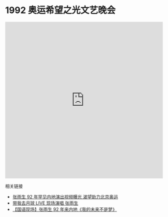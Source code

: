 # 1992 奥运希望之光文艺晚会

<iframe src="https://player.bilibili.com/player.html?isOutside=true&aid=644637162&bvid=BV1aa4y1f7mD&cid=810385452&p=1&high_quality=1&danmaku=0&autoplay=0" allowfullscreen="allowfullscreen" width="100%" height="500" scrolling="no" frameborder="0" sandbox="allow-top-navigation allow-same-origin allow-forms allow-scripts"></iframe>

相关链接

-   [张雨生 92 年罕见内地演出视频曝光 渴望助力北京奥运](https://v.cctv.com/2019/04/24/VIDEErSiBbfb0HLJjMl4rFug190424.shtml)
-   [带我去月球 LIVE 现场演唱 张雨生](https://www.bilibili.com/video/BV1AJ4116742/)
-   [【国语现场】张雨生 92 年来内地《我的未来不是梦》](https://www.bilibili.com/video/BV1VR4y1L7zf/)
